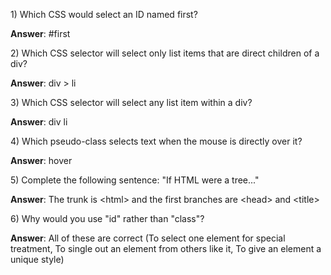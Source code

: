 1\) Which CSS would select an ID named first?

**Answer**: \#first

2\) Which CSS selector will select only list items that are direct children of a div?

**Answer**: div &gt; li

3\) Which CSS selector will select any list item within a div?

**Answer**: div li

4\) Which pseudo-class selects text when the mouse is directly over it?

**Answer**: hover

5\) Complete the following sentence: "If HTML were a tree..."

**Answer**: The trunk is &lt;html&gt; and the first branches are &lt;head&gt; and &lt;title&gt;

6\) Why would you use "id" rather than "class"?

**Answer**: All of these are correct \(To select one element for special treatment, To single out an element from others like it, To give an element a unique style\)









